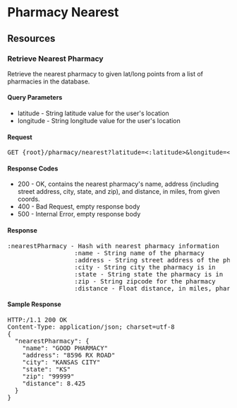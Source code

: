 # Pharmacy Nearest

## Resources

### Retrieve Nearest Pharmacy

Retrieve the nearest pharmacy to given lat/long points from a list of pharmacies in the database.

#### Query Parameters
* latitude - String latitude value for the user's location
* longitude - String longitude value for the user's location

#### Request
<pre>
GET {root}/pharmacy/nearest?latitude=<:latitude>&longitude=<:longitude>
</pre>

#### Response Codes
* 200 - OK, contains the nearest pharmacy's name, address (including street address, city, state, and zip), and distance, in miles, from given coords.
* 400 - Bad Request, empty response body
* 500 - Internal Error, empty response body

#### Response
<pre>
:nearestPharmacy - Hash with nearest pharmacy information
                  :name - String name of the pharmacy
                  :address - String street address of the pharmacy
                  :city - String city the pharmacy is in
                  :state - String state the pharmacy is in
                  :zip - String zipcode for the pharmacy
                  :distance - Float distance, in miles, pharmacy is from user location
</pre>

#### Sample Response
<pre>
HTTP:/1.1 200 OK
Content-Type: application/json; charset=utf-8
{
  "nearestPharmacy": {
    "name": "GOOD PHARMACY"
    "address": "8596 RX ROAD"
    "city": "KANSAS CITY"
    "state": "KS"
    "zip": "99999"
    "distance": 8.425
  }
}
</pre

